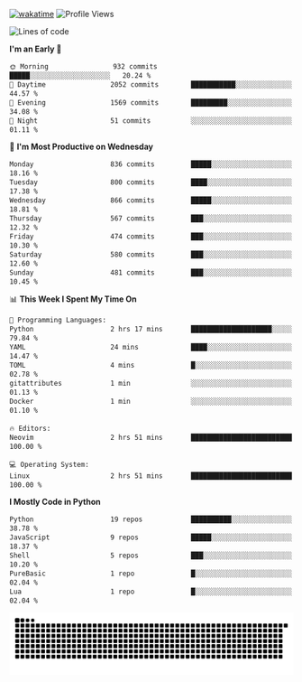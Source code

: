 [![wakatime](https://wakatime.com/badge/user/b920b284-3cde-4cd4-b72e-f7f22d050b16.svg)](https://wakatime.com/@b920b284-3cde-4cd4-b72e-f7f22d050b16)
![Profile Views](http://img.shields.io/badge/Profile%20Views-4586-blue)
<!--START_SECTION:waka-->
![Lines of code](https://img.shields.io/badge/From%20Hello%20World%20I%27ve%20Written-6.4%20million%20lines%20of%20code-blue)

**I'm an Early 🐤** 

```text
🌞 Morning                932 commits         █████░░░░░░░░░░░░░░░░░░░░   20.24 % 
🌆 Daytime                2052 commits        ███████████░░░░░░░░░░░░░░   44.57 % 
🌃 Evening                1569 commits        █████████░░░░░░░░░░░░░░░░   34.08 % 
🌙 Night                  51 commits          ░░░░░░░░░░░░░░░░░░░░░░░░░   01.11 % 
```
📅 **I'm Most Productive on Wednesday** 

```text
Monday                   836 commits         █████░░░░░░░░░░░░░░░░░░░░   18.16 % 
Tuesday                  800 commits         ████░░░░░░░░░░░░░░░░░░░░░   17.38 % 
Wednesday                866 commits         █████░░░░░░░░░░░░░░░░░░░░   18.81 % 
Thursday                 567 commits         ███░░░░░░░░░░░░░░░░░░░░░░   12.32 % 
Friday                   474 commits         ███░░░░░░░░░░░░░░░░░░░░░░   10.30 % 
Saturday                 580 commits         ███░░░░░░░░░░░░░░░░░░░░░░   12.60 % 
Sunday                   481 commits         ███░░░░░░░░░░░░░░░░░░░░░░   10.45 % 
```


📊 **This Week I Spent My Time On** 

```text
💬 Programming Languages: 
Python                   2 hrs 17 mins       ████████████████████░░░░░   79.84 % 
YAML                     24 mins             ████░░░░░░░░░░░░░░░░░░░░░   14.47 % 
TOML                     4 mins              █░░░░░░░░░░░░░░░░░░░░░░░░   02.78 % 
gitattributes            1 min               ░░░░░░░░░░░░░░░░░░░░░░░░░   01.13 % 
Docker                   1 min               ░░░░░░░░░░░░░░░░░░░░░░░░░   01.10 % 

🔥 Editors: 
Neovim                   2 hrs 51 mins       █████████████████████████   100.00 % 

💻 Operating System: 
Linux                    2 hrs 51 mins       █████████████████████████   100.00 % 
```

**I Mostly Code in Python** 

```text
Python                   19 repos            ██████████░░░░░░░░░░░░░░░   38.78 % 
JavaScript               9 repos             █████░░░░░░░░░░░░░░░░░░░░   18.37 % 
Shell                    5 repos             ███░░░░░░░░░░░░░░░░░░░░░░   10.20 % 
PureBasic                1 repo              █░░░░░░░░░░░░░░░░░░░░░░░░   02.04 % 
Lua                      1 repo              █░░░░░░░░░░░░░░░░░░░░░░░░   02.04 % 
```




<!--END_SECTION:waka-->
![Snake animation](https://raw.githubusercontent.com/timmypidashev/timmypidashev/main/commits.svg)
